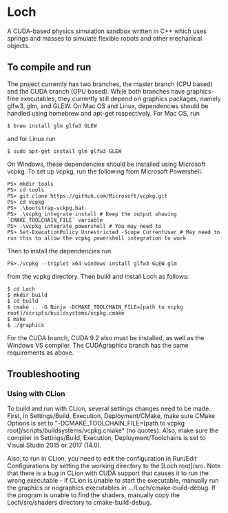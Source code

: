 # Loch
A CUDA-based physics simulation sandbox written in C++ which uses springs and masses to simulate flexible robots and other mechanical objects. 

## To compile and run

The project currently has two branches, the master branch (CPU based) and the CUDA branch (GPU based). While both branches have graphics-free executables, they currently still depend on graphics packages, namely glfw3, glm, and GLEW. On Mac OS and Linux, dependencies should be handled using homebrew and apt-get respectively. For Mac OS, run

```$ brew install glm glfw3 GLEW```

and for Linux run

```$ sudo apt-get install glm glfw3 GLEW```

On Windows, these dependencies should be installed using Microsoft vcpkg. To set up vcpkg, run the following from Microsoft Powershell.

```PS> cd ~
PS> mkdir tools
PS> cd tools
PS> git clone https://github.com/Microsoft/vcpkg.git
PS> cd vcpkg
PS> .\bootstrap-vckpg.bat
PS> .\vcpkg integrate install # Keep the output showing `CMAKE_TOOLCHAIN_FILE` variable
PS> .\vcpkg integrate powershell # You may need to 
PS> Set-ExecutionPolicy Unrestricted -Scope CurrentUser # May need to run this to allow the vcpkg powershell integration to work
```

Then to install the dependencies run

```PS>./vcpkg --triplet x64-windows install glfw3 GLEW glm```

from the vcpkg directory. Then build and install Loch as follows:

```$ git clone https://github.com/ja3067/Loch.git
$ cd Loch
$ mkdir build
$ cd build
$ cmake .. -G Ninja -DCMAKE_TOOLCHAIN_FILE=[path to vcpkg root]/scripts/buildsystems/vcpkg.cmake
$ make
$ ./graphics
```

For the CUDA branch, CUDA 9.2 also must be installed, as well as the Windows VS compiler. The CUDAgraphics branch has the same requirements as above.

## Troubleshooting

### Using with CLion

To build and run with CLion, several settings changes need to be made. First, in Settings/Build, Execution, Deployment/CMake, make sure CMake Options is set to "-DCMAKE_TOOLCHAIN_FILE=[path to vcpkg root]/scripts/buildsystems/vcpkg.cmake" (no quotes). Also, make sure the compiler in Settings/Build, Execution, Deployment/Toolchains is set to Visual Studio 2015 or 2017 (14.0). 

Also, to run in CLion, you need to edit the configuration in Run/Edit Configurations by setting the working directory to the \[Loch root\]/src. Note that there is a bug in CLion with CUDA support that causes it to run the wrong executable - if CLion is unable to start the executable, manually run the graphics or nographics executables in .../Loch/cmake-build-debug. If the program is unable to find the shaders, manually copy the Loch/src/shaders directory to cmake-build-debug.
